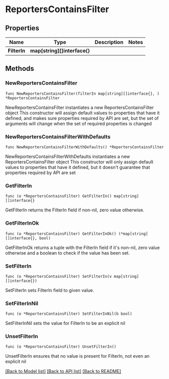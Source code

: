 # ReportersContainsFilter

## Properties

Name | Type | Description | Notes
------------ | ------------- | ------------- | -------------
**FilterIn** | **map[string][]interface{}** |  | 

## Methods

### NewReportersContainsFilter

`func NewReportersContainsFilter(filterIn map[string][]interface{}, ) *ReportersContainsFilter`

NewReportersContainsFilter instantiates a new ReportersContainsFilter object
This constructor will assign default values to properties that have it defined,
and makes sure properties required by API are set, but the set of arguments
will change when the set of required properties is changed

### NewReportersContainsFilterWithDefaults

`func NewReportersContainsFilterWithDefaults() *ReportersContainsFilter`

NewReportersContainsFilterWithDefaults instantiates a new ReportersContainsFilter object
This constructor will only assign default values to properties that have it defined,
but it doesn't guarantee that properties required by API are set

### GetFilterIn

`func (o *ReportersContainsFilter) GetFilterIn() map[string][]interface{}`

GetFilterIn returns the FilterIn field if non-nil, zero value otherwise.

### GetFilterInOk

`func (o *ReportersContainsFilter) GetFilterInOk() (*map[string][]interface{}, bool)`

GetFilterInOk returns a tuple with the FilterIn field if it's non-nil, zero value otherwise
and a boolean to check if the value has been set.

### SetFilterIn

`func (o *ReportersContainsFilter) SetFilterIn(v map[string][]interface{})`

SetFilterIn sets FilterIn field to given value.


### SetFilterInNil

`func (o *ReportersContainsFilter) SetFilterInNil(b bool)`

 SetFilterInNil sets the value for FilterIn to be an explicit nil

### UnsetFilterIn
`func (o *ReportersContainsFilter) UnsetFilterIn()`

UnsetFilterIn ensures that no value is present for FilterIn, not even an explicit nil

[[Back to Model list]](../README.md#documentation-for-models) [[Back to API list]](../README.md#documentation-for-api-endpoints) [[Back to README]](../README.md)



